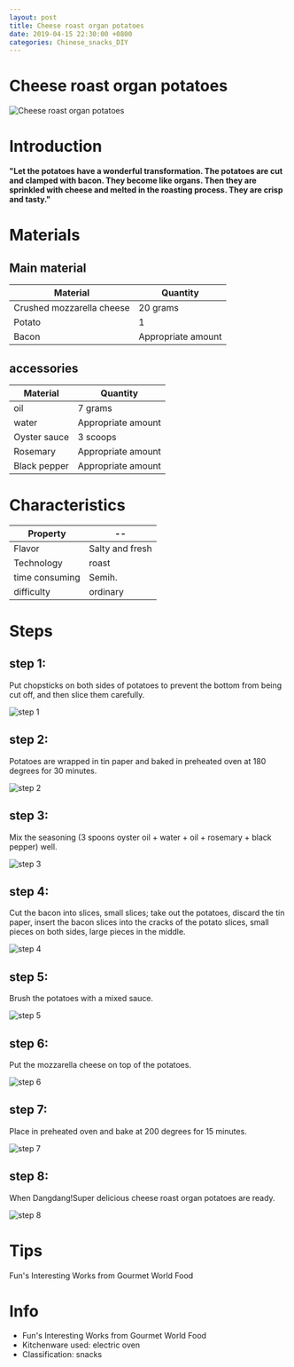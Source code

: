 ```yaml
---
layout: post
title: Cheese roast organ potatoes
date: 2019-04-15 22:30:00 +0800
categories: Chinese_snacks_DIY
---
```


# Cheese roast organ potatoes

![Cheese roast organ potatoes]({{site.baseurl}}/img/403817/403817.jpg)

# Introduction

**"Let the potatoes have a wonderful transformation. The potatoes are cut and clamped with bacon. They become like organs. Then they are sprinkled with cheese and melted in the roasting process. They are crisp and tasty."**

# Materials


## Main material

Material|Quantity
--|--
Crushed mozzarella cheese|20 grams
Potato|1
Bacon|Appropriate amount

## accessories

Material|Quantity
--|--
oil|7 grams
water|Appropriate amount
Oyster sauce|3 scoops
Rosemary|Appropriate amount
Black pepper|Appropriate amount

# Characteristics

Property|--
--|--
Flavor|Salty and fresh
Technology|roast
time consuming|Semih.
difficulty|ordinary

# Steps

## step 1:

Put chopsticks on both sides of potatoes to prevent the bottom from being cut off, and then slice them carefully.

![step 1]({{site.baseurl}}/img/403817/1.jpg)

## step 2:

Potatoes are wrapped in tin paper and baked in preheated oven at 180 degrees for 30 minutes.

![step 2]({{site.baseurl}}/img/403817/2.jpg)

## step 3:

Mix the seasoning (3 spoons oyster oil + water + oil + rosemary + black pepper) well.

![step 3]({{site.baseurl}}/img/403817/3.jpg)

## step 4:

Cut the bacon into slices, small slices; take out the potatoes, discard the tin paper, insert the bacon slices into the cracks of the potato slices, small pieces on both sides, large pieces in the middle.

![step 4]({{site.baseurl}}/img/403817/4.jpg)

## step 5:

Brush the potatoes with a mixed sauce.

![step 5]({{site.baseurl}}/img/403817/5.jpg)

## step 6:

Put the mozzarella cheese on top of the potatoes.

![step 6]({{site.baseurl}}/img/403817/6.jpg)

## step 7:

Place in preheated oven and bake at 200 degrees for 15 minutes.

![step 7]({{site.baseurl}}/img/403817/7.jpg)

## step 8:

When Dangdang!Super delicious cheese roast organ potatoes are ready.

![step 8]({{site.baseurl}}/img/403817/8.jpg)

# Tips

Fun's Interesting Works from Gourmet World Food

# Info

- Fun's Interesting Works from Gourmet World Food
- Kitchenware used: electric oven
- Classification: snacks